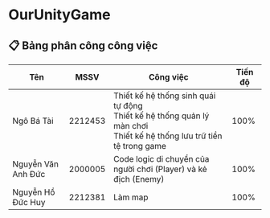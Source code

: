 # OurUnityGame
## 📋 Bảng phân công công việc

| Tên                     | MSSV     | Công việc                                           | Tiến độ           |
|-------------------------|----------|-----------------------------------------------------|-------------------|
| Ngô Bá Tài              | 2212453  | Thiết kế hệ thống sinh quái tự động<br>Thiết kế hệ thống quản lý màn chơi<br>Thiết kế hệ thống lưu trữ tiền tệ trong game| 100% |
| Nguyễn Văn Anh Đức      | 2000005  | Code logic di chuyển của người chơi (Player) và kẻ địch (Enemy) | 100%    |
| Nguyễn Hồ Đức Huy       | 2212381  | Làm map                                  |  100%|
